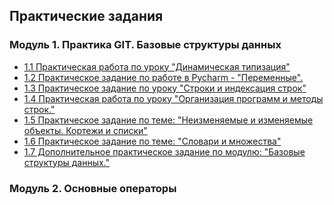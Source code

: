 <h2>Практические задания</h2>
<h3>Модуль 1. Практика GIT. Базовые структуры данных</h3>  
<ul>
  <li><a href 'https://github.com/allabergenovvyacheslav/homework3/blob/main/main.py'><u>1.1 Практическая работа по уроку "Динамическая типизация"</u></a></li>
  <li><a href 'https://github.com/allabergenovvyacheslav/homework2/blob/main/main.py'>1.2 Практическое задание по работе в Pycharm - "Переменные".</a></li>
  <li><a href 'https://github.com/allabergenovvyacheslav/lesson3'>1.3 Практическое задание по уроку "Строки и индексация строк"</a></li>
  <li><a href 'https://github.com/allabergenovvyacheslav/homework4'>1.4 Практическая работа по уроку "Организация программ и методы строк."</a></li>
  <li><a href 'https://github.com/allabergenovvyacheslav/homework5'>1.5 Практическое задание по теме: "Неизменяемые и изменяемые объекты. Кортежи и списки"</a></li>
  <li><a href 'https://github.com/allabergenovvyacheslav/homework6/blob/main/main.py'>1.6 Практическое задание по теме: "Словари и множества"</a></li>
  <li><a href 'https://github.com/allabergenovvyacheslav/homework7/blob/main/module1hard.py'>1.7 Дополнительное практическое задание по модулю: "Базовые структуры данных."</a></li>
</ul>
<h3>Модуль 2. Основные операторы</h3>  

